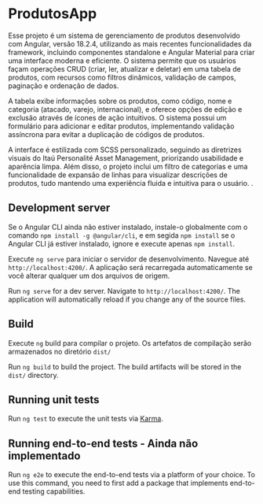 # ProdutosApp

Esse projeto é um sistema de gerenciamento de produtos desenvolvido com Angular, versão 18.2.4, utilizando as mais recentes funcionalidades da framework, incluindo componentes standalone e Angular Material para criar uma interface moderna e eficiente. O sistema permite que os usuários façam operações CRUD (criar, ler, atualizar e deletar) em uma tabela de produtos, com recursos como filtros dinâmicos, validação de campos, paginação e ordenação de dados.

A tabela exibe informações sobre os produtos, como código, nome e categoria (atacado, varejo, internacional), e oferece opções de edição e exclusão através de ícones de ação intuitivos. O sistema possui um formulário para adicionar e editar produtos, implementando validação assíncrona para evitar a duplicação de códigos de produtos.

A interface é estilizada com SCSS personalizado, seguindo as diretrizes visuais do Itaú Personalité Asset Management, priorizando usabilidade e aparência limpa. Além disso, o projeto inclui um filtro de categorias e uma funcionalidade de expansão de linhas para visualizar descrições de produtos, tudo mantendo uma experiência fluida e intuitiva para o usuário. .

## Development server
 
Se o Angular CLI ainda não estiver instalado, instale-o globalmente com o comando  `npm install -g @angular/cli`, e em segida `npm install` se o Angular CLI  já estiver instalado, ignore e execute apenas  `npm install`.


Execute `ng serve` para iniciar o servidor de desenvolvimento. Navegue até `http://localhost:4200/`. A aplicação será recarregada automaticamente se você alterar qualquer um dos arquivos de origem.

Run `ng serve` for a dev server. Navigate to `http://localhost:4200/`. The application will automatically reload if you change any of the source files.

## Build

Execute `ng` build para compilar o projeto. Os artefatos de compilação serão armazenados no diretório `dist/`

Run `ng build` to build the project. The build artifacts will be stored in the `dist/` directory.

## Running unit tests

Run `ng test` to execute the unit tests via [Karma](https://karma-runner.github.io).

## Running end-to-end tests - Ainda não implementado 

Run `ng e2e` to execute the end-to-end tests via a platform of your choice. To use this command, you need to first add a package that implements end-to-end testing capabilities.
